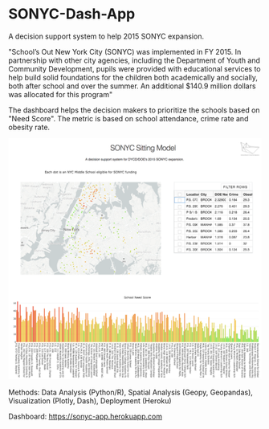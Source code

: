 # SONYC-Dash-App

A decision support system to help 2015 SONYC expansion.
 
"School’s Out New York City (SONYC) was implemented in FY 2015. In partnership with other city agencies, including the Department of Youth and Community Development, pupils were provided with educational services to help build solid foundations for the children both academically and socially, both after school and over the summer. An additional $140.9 million dollars was allocated for this program"

The dashboard helps the decision makers to prioritize the schools based on "Need Score". The metric is based on school attendance, crime rate and obesity rate.

![SONYC-1](SONYC-1.png)
 
Methods: Data Analysis (Python/R), Spatial Analysis (Geopy, Geopandas), Visualization (Plotly, Dash), Deployment (Heroku)
 
Dashboard: https://sonyc-app.herokuapp.com

